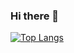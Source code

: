 ### Hi there 👋

[![Top Langs](https://github-readme-stats.vercel.app/api/top-langs/?username=jdscme&hide=javascript,html)](https://github.com/anuraghazra/github-readme-stats)

<!--
**jdscme/jdscme** is a ✨ _special_ ✨ repository because its `README.md` (this file) appears on your GitHub profile.

Here are some ideas to get you started:

- 🔭 I’m currently working on ...
- 🌱 I’m currently learning ...
- 👯 I’m looking to collaborate on ...
- 🤔 I’m looking for help with ...
- 💬 Ask me about ...
- 📫 How to reach me: ...
- 😄 Pronouns: ...
- ⚡ Fun fact: ...
-->
